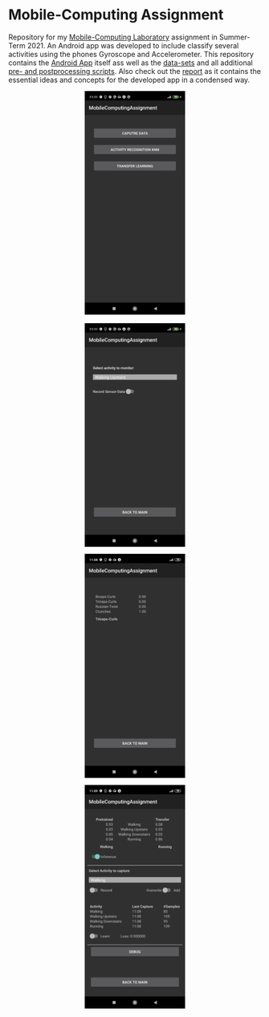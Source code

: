 # Mobile-Computing Assignment

Repository for my [Mobile-Computing Laboratory](https://github.com/osaukh/mobile_computing_lab/) assignment in Summer-Term 2021.
An Android app was developed to include classify several activities using the phones Gyroscope and Accelerometer.
This repository contains the [Android App](https://github.com/tlaf0504/mobile_computing_assignment/tree/master/AndroidApp) itself
ass well as the [data-sets](https://github.com/tlaf0504/mobile_computing_assignment/tree/master/Notebooks_Scripts_etc/ActivityRecognition/data)
and all additional [pre- and postprocessing scripts](https://github.com/tlaf0504/mobile_computing_assignment/tree/master/Notebooks_Scripts_etc/ActivityRecognition/notebooks).
Also check out the [report](https://github.com/tlaf0504/mobile_computing_assignment/blob/master/doc/report/conference_101719.pdf) as it contains
the essential ideas and concepts for the developed app in a condensed way.


<p align="center">
  <img src="https://github.com/tlaf0504/mobile_computing_assignment/blob/master/doc/report/figures/UI_main.jpg" alt="alt text" width="200">
</p>

<p align="center">
  <img src="https://github.com/tlaf0504/mobile_computing_assignment/blob/master/doc/report/figures/UI_data_capturing.jpg" alt="alt text" width="200" align="center">
</p>

<p align="center">
  <img src="https://github.com/tlaf0504/mobile_computing_assignment/blob/master/doc/report/figures/UI_kNN.jpg" alt="alt text" width="200" align="center">
</p>

<p align="center">
  <img src="https://github.com/tlaf0504/mobile_computing_assignment/blob/master/doc/report/figures/UI_TFL.jpg" alt="alt text" width="200" align="center">
</p>



